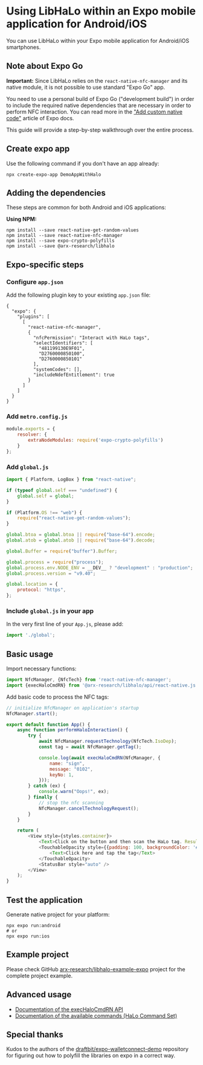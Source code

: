 # Using LibHaLo within an Expo mobile application for Android/iOS

You can use LibHaLo within your Expo mobile application for Android/iOS smartphones.

## Note about Expo Go

**Important:** Since LibHaLo relies on the `react-native-nfc-manager` and its native module, it is not possible
to use standard "Expo Go" app.

You need to use a personal build of Expo Go ("development build") in order to include the required native dependencies
that are necessary in order to perform NFC interaction. You can read more in the ["Add custom native code"](https://docs.expo.dev/workflow/customizing/) article of Expo docs.

This guide will provide a step-by-step walkthrough over the entire process.

## Create expo app

Use the following command if you don't have an app already:

```
npx create-expo-app DemoAppWithHalo
```

## Adding the dependencies

These steps are common for both Android and iOS applications:

**Using NPM:**
```
npm install --save react-native-get-random-values
npm install --save react-native-nfc-manager
npm install --save expo-crypto-polyfills
npm install --save @arx-research/libhalo
```

## Expo-specific steps
### Configure `app.json`

Add the following plugin key to your existing `app.json` file:

```
{
  "expo": {
    "plugins": [
      [
        "react-native-nfc-manager",
        {
          "nfcPermission": "Interact with HaLo tags",
          "selectIdentifiers": [
            "481199130E9F01",
            "D2760000850100",
            "D2760000850101"
          ],
          "systemCodes": [],
          "includeNdefEntitlement": true
        }
      ]
    ]
  }
}
```

### Add `metro.config.js`

```javascript
module.exports = {
    resolver: {
        extraNodeModules: require('expo-crypto-polyfills')
    }
};
```

### Add `global.js`

```javascript
import { Platform, LogBox } from "react-native";

if (typeof global.self === "undefined") {
    global.self = global;
}

if (Platform.OS !== "web") {
    require("react-native-get-random-values");
}

global.btoa = global.btoa || require("base-64").encode;
global.atob = global.atob || require("base-64").decode;

global.Buffer = require("buffer").Buffer;

global.process = require("process");
global.process.env.NODE_ENV = __DEV__ ? "development" : "production";
global.process.version = "v9.40";

global.location = {
    protocol: "https",
};
```

### Include `global.js` in your app

In the very first line of your `App.js`, please add:

```javascript
import './global';
```

## Basic usage

Import necessary functions:

```javascript
import NfcManager, {NfcTech} from 'react-native-nfc-manager';
import {execHaloCmdRN} from '@arx-research/libhalo/api/react-native.js';
```

Add basic code to process the NFC tags:

```javascript
// initialize NfcManager on application's startup
NfcManager.start();

export default function App() {
    async function performHaloInteraction() {
        try {
            await NfcManager.requestTechnology(NfcTech.IsoDep);
            const tag = await NfcManager.getTag();

            console.log(await execHaloCmdRN(NfcManager, {
                name: "sign",
                message: "0102",
                keyNo: 1,
            }));
        } catch (ex) {
            console.warn("Oops!", ex);
        } finally {
            // stop the nfc scanning
            NfcManager.cancelTechnologyRequest();
        }
    }

    return (
        <View style={styles.container}>
            <Text>Click on the button and then scan the HaLo tag. Results will appear in the console.</Text>
            <TouchableOpacity style={{padding: 100, backgroundColor: '#FF00FF'}} onPress={performHaloInteraction}>
                <Text>Click here and tap the tag</Text>
            </TouchableOpacity>
            <StatusBar style="auto" />
        </View>
    );
}
```

## Test the application

Generate native project for your platform:

```
npx expo run:android
# or
npx expo run:ios
```

## Example project

Please check GitHub [arx-research/libhalo-example-expo](https://github.com/arx-research/libhalo-example-expo) project for the complete project example.

## Advanced usage

* [Documentation of the execHaloCmdRN API](/docs/api-react-native.md)
* [Documentation of the available commands (HaLo Command Set)](/docs/halo-command-set.md)

## Special thanks

Kudos to the authors of the [draftbit/expo-walletconnect-demo](https://github.com/draftbit/expo-walletconnect-demo/tree/main) repository for figuring out how to polyfill the libraries on expo in a correct way.
